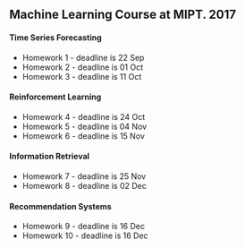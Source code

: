 ## Machine Learning Course at MIPT. 2017

#### Time Series Forecasting
- Homework 1 - deadline is 22 Sep
- Homework 2 - deadline is 01 Oct
- Homework 3 - deadline is 11 Oct

#### Reinforcement Learning
- Homework 4 - deadline is 24 Oct
- Homework 5 - deadline is 04 Nov
- Homework 6 - deadline is 15 Nov

#### Information Retrieval
- Homework 7 - deadline is 25 Nov
- Homework 8 - deadline is 02 Dec

#### Recommendation Systems
- Homework 9 - deadline is 16 Dec
- Homework 10 - deadline is 16 Dec
